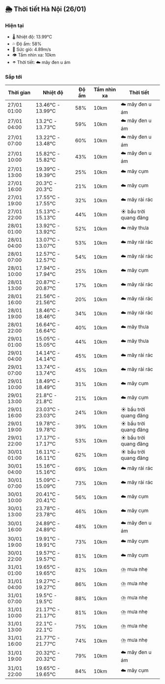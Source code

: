 ## 🌦️ Thời tiết Hà Nội (26/01)

### Hiện tại

- 🌡️ Nhiệt độ: 13.99℃
- 💦 Độ ẩm: 58%
- 💨 Sức gió: 4.89m/s
- 👁️ Tầm nhìn xa: 10km
- ☂️ Thời tiết: ☁️ mây đen u ám

### Sắp tới

| Thời gian | Nhiệt độ | Độ ẩm | Tầm nhìn xa | Thời tiết |
| --- | --- | --- | --- | --- |
| 27/01 01:00 | 13.46℃ - 13.99℃ | 58% | 10km | ☁️ mây đen u ám |
| 27/01 04:00 | 13.2℃ - 13.73℃ | 59% | 10km | ☁️ mây đen u ám |
| 27/01 07:00 | 13.22℃ - 13.48℃ | 60% | 10km | ☁️ mây đen u ám |
| 27/01 10:00 | 15.82℃ - 15.82℃ | 43% | 10km | ☁️ mây đen u ám |
| 27/01 13:00 | 19.39℃ - 19.39℃ | 25% | 10km | ☁️ mây cụm |
| 27/01 16:00 | 20.3℃ - 20.3℃ | 21% | 10km | ☁️ mây cụm |
| 27/01 19:00 | 17.55℃ - 17.55℃ | 32% | 10km | ☁️ mây rải rác |
| 27/01 22:00 | 15.13℃ - 15.13℃ | 44% | 10km | ☀️ bầu trời quang đãng |
| 28/01 01:00 | 13.92℃ - 13.92℃ | 52% | 10km | ☁️ mây thưa |
| 28/01 04:00 | 13.07℃ - 13.07℃ | 53% | 10km | ☁️ mây rải rác |
| 28/01 07:00 | 12.57℃ - 12.57℃ | 54% | 10km | ☁️ mây rải rác |
| 28/01 10:00 | 17.94℃ - 17.94℃ | 25% | 10km | ☁️ mây cụm |
| 28/01 13:00 | 20.87℃ - 20.87℃ | 17% | 10km | ☁️ mây rải rác |
| 28/01 16:00 | 21.56℃ - 21.56℃ | 20% | 10km | ☁️ mây rải rác |
| 28/01 19:00 | 18.46℃ - 18.46℃ | 34% | 10km | ☁️ mây rải rác |
| 28/01 22:00 | 16.64℃ - 16.64℃ | 40% | 10km | ☁️ mây thưa |
| 29/01 01:00 | 15.05℃ - 15.05℃ | 44% | 10km | ☁️ mây thưa |
| 29/01 04:00 | 14.14℃ - 14.14℃ | 45% | 10km | ☁️ mây rải rác |
| 29/01 07:00 | 13.74℃ - 13.74℃ | 45% | 10km | ☁️ mây rải rác |
| 29/01 10:00 | 18.49℃ - 18.49℃ | 31% | 10km | ☁️ mây cụm |
| 29/01 13:00 | 21.8℃ - 21.8℃ | 21% | 10km | ☁️ mây cụm |
| 29/01 16:00 | 23.03℃ - 23.03℃ | 24% | 10km | ☀️ bầu trời quang đãng |
| 29/01 19:00 | 19.78℃ - 19.78℃ | 39% | 10km | ☀️ bầu trời quang đãng |
| 29/01 22:00 | 17.17℃ - 17.17℃ | 53% | 10km | ☀️ bầu trời quang đãng |
| 30/01 01:00 | 16.11℃ - 16.11℃ | 62% | 10km | ☀️ bầu trời quang đãng |
| 30/01 04:00 | 15.16℃ - 15.16℃ | 69% | 10km | ☁️ mây rải rác |
| 30/01 07:00 | 15.09℃ - 15.09℃ | 73% | 10km | ☁️ mây rải rác |
| 30/01 10:00 | 20.41℃ - 20.41℃ | 56% | 10km | ☁️ mây cụm |
| 30/01 13:00 | 23.78℃ - 23.78℃ | 46% | 10km | ☁️ mây cụm |
| 30/01 16:00 | 24.89℃ - 24.89℃ | 48% | 10km | ☁️ mây đen u ám |
| 30/01 19:00 | 19.91℃ - 19.91℃ | 73% | 10km | ☁️ mây cụm |
| 30/01 22:00 | 19.57℃ - 19.57℃ | 81% | 10km | ☁️ mây cụm |
| 31/01 01:00 | 19.65℃ - 19.65℃ | 82% | 10km | ⛈️ mưa nhẹ |
| 31/01 04:00 | 19.27℃ - 19.27℃ | 86% | 10km | ⛈️ mưa nhẹ |
| 31/01 07:00 | 19.5℃ - 19.5℃ | 88% | 10km | ⛈️ mưa nhẹ |
| 31/01 10:00 | 21.17℃ - 21.17℃ | 81% | 10km | ⛈️ mưa nhẹ |
| 31/01 13:00 | 22.1℃ - 22.1℃ | 75% | 10km | ⛈️ mưa nhẹ |
| 31/01 16:00 | 21.77℃ - 21.77℃ | 74% | 10km | ⛈️ mưa nhẹ |
| 31/01 19:00 | 20.32℃ - 20.32℃ | 79% | 10km | ☁️ mây đen u ám |
| 31/01 22:00 | 19.65℃ - 19.65℃ | 84% | 10km | ☁️ mây cụm |
